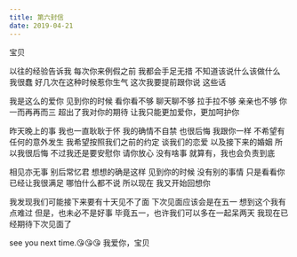 ```yaml
---
title: 第六封信
date: 2019-04-21
---
```


宝贝

以往的经验告诉我
每次你来例假之前
我都会手足无措
不知道该说什么该做什么
我很蠢
好几次在这种时候惹你生气
这次我要提前跟你说
这些话

我是这么的爱你
见到你的时候
看你看不够
聊天聊不够
拉手拉不够
亲亲也不够
你一而再再而三
超出了我对你的期待
让我只能更加爱你，更加呵护你

昨天晚上的事
我也一直耿耿于怀
我的确情不自禁
也很后悔
我跟你一样
不希望有任何的意外发生
我希望按照我们之前的约定
谈我们的恋爱
以及接下来的婚姻
所以我很后悔
不过我还是要安慰你
请你放心
没有啥事
就算有，我也会负责到底


相见亦无事
别后常忆君
想想的确是这样
见到你的时候
没有别的事情
只是看看你
已经让我很满足
哪怕什么都不说
所以现在
我又开始回想你

我发现我们可能接下来要有十天见不了面
下次见面应该会是在五一
想到这个我有点难过
但是，也未必不是好事
毕竟五一，也许我们可以多在一起呆两天
我现在已经期待下次见面了

see you next time.😘😘😘
我爱你，宝贝
